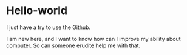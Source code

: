 # Hello-world
I just have a try to use the Github. 

I am new here, and I want to know how can I improve my ability about computer.
So can someone erudite help me with that.  
